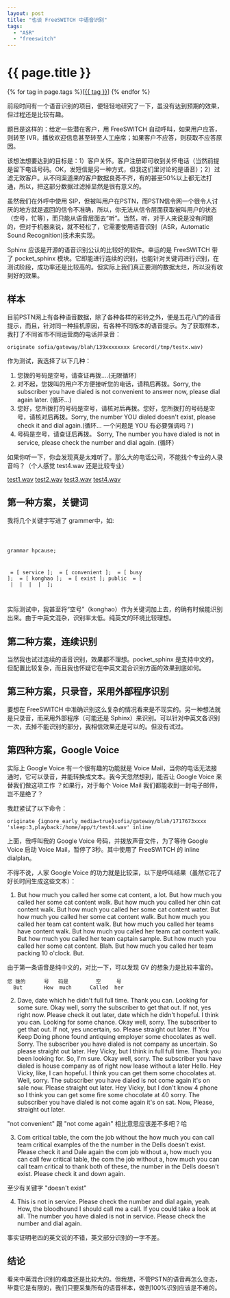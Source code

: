 ```yaml
---
layout: post
title: "也谈 FreeSWITCH 中语音识别"
tags:
  - "ASR"
  - "freeswitch"
---
```


# {{ page.title }}

<div class="tags">
{% for tag in page.tags %}[<a class="tag" href="/tags.html#{{ tag }}">{{ tag }}</a>] {% endfor %}
</div>


前段时间有一个语音识别的项目，便轻轻地研究了一下，虽没有达到预期的效果，但过程还是比较有趣。

题目是这样的：给定一些潜在客户，用 FreeSWITCH 自动呼叫，如果用户应答，则转至 IVR，播放欢迎信息甚至转至人工座席；如果客户不应答，则获取不应答原因。

该想法想要达到的目标是：1）客户关怀。客户注册即可收到关怀电话（当然前提是留下电话号码。OK，发短信是另一种方式，但我这们里讨论的是语音）；2）过滤无效客户。从不同渠道来的客户数据良莠不齐，有的甚至50%以上都无法打通，所以，把这部分数据过滤掉显然是很有意义的。

虽然我们在外呼中使用 SIP，但被叫用户在PSTN，而PSTN信令网一个很令人讨厌的地方就是返回的信令不准确，所以，你无法从信令层面获取被叫用户的状态（空号，忙等），而只能从语音层面去“听”。当然，听，对于人来说是没有问题的，但对于机器来说，就不轻松了，它需要使用语音识别（ASR，Automatic Sound Recognition)技术来实现。

Sphinx 应该是开源的语音识别公认的比较好的软件。幸运的是 FreeSWITCH 带了 pocket\_sphinx 模块。它即能进行连续的识别，也能针对关键词进行识别，在测试阶段，成功率还是比较高的。但实际上我们真正要测的数据太烂，所以没有收到好的效果。

## 样本

目前PSTN网上有各种语音数据，除了各种各样的彩铃之外，便是五花八门的语音提示，而且，针对同一种挂机原因，有各种不同版本的语音提示。为了获取样本，我打了不同省市不同运营商的电话并录音：

    originate sofia/gateway/blah/139xxxxxxxx &record(/tmp/testx.wav)

作为测试，我选择了以下几种：

1. 您拨的号码是空号，请查证再拨....(无限循环）
1. 对不起，您拨叫的用户不方便接听您的电话，请稍后再拨。Sorry, the subscriber you have dialed is not convenient to answer now, please dial again later. (循环...)
1. 您好，您所拨打的号码是空号，请核对后再拨。您好，您所拨打的号码是空号，请核对后再拨。Sorry, the number YOU dialed doesn't exist, please check it and dial again.(循环... 一个问题是 YOU 有必要强调吗？)
1. 号码是空号，请查证后再拨。 Sorry, The number you have dialed is not in service, please check the number and dial again. (循环）

如果你听一下，你会发现真是太难听了。那么大的电话公司，不能找个专业的人录音吗？（个人感觉 test4.wav 还是比较专业）


[test1.wav](http://commondatastorage.googleapis.com/dujinfang.com/sounds/hangup_cause/test1.wav)
[test2.wav](http://commondatastorage.googleapis.com/dujinfang.com/sounds/hangup_cause/test2.wav)
[test3.wav](http://commondatastorage.googleapis.com/dujinfang.com/sounds/hangup_cause/test3.wav)
[test4.wav](http://commondatastorage.googleapis.com/dujinfang.com/sounds/hangup_cause/test4.wav)

## 第一种方案，关键词

我将几个关键字写进了 grammer中，如:

<code>

grammar hpcause;

<service> = [ service ];
<rejected> = [ convenient ];
<busy> = [ busy ];
<konghao> = [ konghao ];
<exist> = [ exist ];
public <hpcause> = [ <service> | <rejected> | <busy> | <konghao> | <exist> ];

</code>

实际测试中，我甚至将“空号”（konghao）作为关键词加上去，的确有时候能识别出来。由于中英文混杂，识别率太低。纯英文的环境比较理想。

## 第二种方案，连续识别

当然我也试过连续的语音识别，效果都不理想。pocket\_sphinx 是支持中文的，但配置比较复杂，而且我也怀疑它在中英文混合识别方面的效果到底如何。


## 第三种方案，只录音，采用外部程序识别

要想在 FreeSWITCH 中准确识别这么复杂的情况看来是不现实的。另一种想法就是只录音，而采用外部程序（可能还是 Sphinx）来识别。可以针对中英文各识别一次，去掉不能识别的部分，我相信效果还是可以的。但没有试过。

## 第四种方案，Google Voice

实际上 Google Voice 有一个很有趣的功能就是 Voice Mail，当你的电话无法接通时，它可以录音，并能转换成文本。我今天忽然想到，能否让 Google Voice 来替我们做这项工作 ？如果行，对于每个 Voice Mail 我们都能收到一封电子邮件，岂不是绝了？

我赶紧试了以下命令：

    originate {ignore_early_media=true}sofia/gateway/blah/1717673xxxx 'sleep:3,playback:/home/app/t/test4.wav' inline

上面，我呼叫我的 Google Voice 号码，并拨放声音文件，为了等待 Google Voice 启动 Voice Mail，暂停了3秒。其中使用了 FreeSWITCH 的 inline dialplan。

不得不说，人家 Google Voice 的功力就是比较深，以下是呼叫结果（虽然它花了好长时间生成这些文本）：

1. But how much you called her some cat content, a lot. But how much you called her some cat content walk. But how much you called her chin cat content walk. But how much you called her some cat content water. But how much you called her some cat content walk. But how much you called her team cat content walk. But how much you called her teams have content walk. But how much you called her team cat content walk. But how much you called her team captain sample. But how much you called her some cat content. Blah. But how much you called her team packing 10 o'clock. But.

由于第一条语音是纯中文的，对比一下，可以发现 GV 的想象力是比较丰富的。

    您 拨的      号   码是         空     号
      But       How  much      Called  her

2. Dave, date which he didn't full full time. Thank you can. Looking for some sure. Okay well, sorry the subscriber to get that out. If not, yes right now. Please check it out later, date which he didn't hopeful. I think you can. Looking for some chance. Okay well, sorry. The subscriber to get that out. If not, yes uncertain, so. Please straight out later. If You Keep Doing phone found antiquing employer some chocolates as well. Sorry. The subscriber you have dialed is not company as uncertain. So please straight out later. Hey Vicky, but I think in full full time. Thank you been looking for. So, I'm sure. Okay well, sorry. The subscriber you have dialed is house company as of right now lease without a later Hello. Hey Vicky, like, I can hopeful. I think you can get them some chocolates at. Well, sorry. The subscriber you have dialed is not come again it's on sale now. Please straight out later. Hey Vicky, but I don't know 4 phone so I think you can get some fire some chocolate at 40 sorry. The subscriber you have dialed is not come again it's on sat. Now, Please, straight out later.


"not convenient" 跟 "not come again" 相比意思应该差不多吧？哈


3. Com critical table, the com the job without the how much you can call team critical examples of the the number in the Dells doesn't exist. Please check it and Dale again the com job without a, how much you can call few critical table, the com the job without a, how much you can call team critical to thank both of these, the number in the Dells doesn't exist. Please check it and down again.

至少有关键字 "doesn't exist"

4. This is not in service. Please check the number and dial again, yeah. How, the bloodhound I should call me a call. If you could take a look at all. The number you have dialed is not in service. Please check the number and dial again.

事实证明老四的英文说的不错，英文部分识别的一字不差。


## 结论

看来中英混合识别的难度还是比较大的。但我想，不管PSTN的语音再怎么变态，毕竟它是有限的，我们只要采集所有的语音样本，做到100%识别应该是不难的。  
